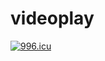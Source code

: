 # videoplay
<a href="https://996.icu"><img src="https://img.shields.io/badge/link-996.icu-red.svg" alt="996.icu"></a>

